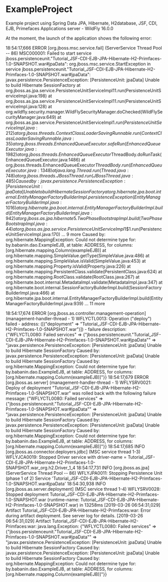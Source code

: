 # ExampleProject
Example project using Spring Data JPA, Hibernate, H2database, JSF, CDI, EJB, Primefaces
Applications server - WildFly 16.0.0

At the moment, the launch of the application shows the following error:

18:54:17,666 ERROR [org.jboss.msc.service.fail] (ServerService Thread Pool -- 86) MSC000001: Failed to start service jboss.persistenceunit."Tutorial_JSF-CDI-EJB-JPA-Hibernate-H2-Primfaces-1.0-SNAPSHOT.war#jpaData": org.jboss.msc.service.StartException in service jboss.persistenceunit."Tutorial_JSF-CDI-EJB-JPA-Hibernate-H2-Primfaces-1.0-SNAPSHOT.war#jpaData": javax.persistence.PersistenceException: [PersistenceUnit: jpaData] Unable to build Hibernate SessionFactory
	at org.jboss.as.jpa.service.PersistenceUnitServiceImpl$1$1.run(PersistenceUnitServiceImpl.java:198)
	at org.jboss.as.jpa.service.PersistenceUnitServiceImpl$1$1.run(PersistenceUnitServiceImpl.java:128)
	at org.wildfly.security.manager.WildFlySecurityManager.doChecked(WildFlySecurityManager.java:649)
	at org.jboss.as.jpa.service.PersistenceUnitServiceImpl$1.run(PersistenceUnitServiceImpl.java:212)
	at org.jboss.threads.ContextClassLoaderSavingRunnable.run(ContextClassLoaderSavingRunnable.java:35)
	at org.jboss.threads.EnhancedQueueExecutor.safeRun(EnhancedQueueExecutor.java:1982)
	at org.jboss.threads.EnhancedQueueExecutor$ThreadBody.doRunTask(EnhancedQueueExecutor.java:1486)
	at org.jboss.threads.EnhancedQueueExecutor$ThreadBody.run(EnhancedQueueExecutor.java:1348)
	at java.lang.Thread.run(Thread.java:748)
	at org.jboss.threads.JBossThread.run(JBossThread.java:485)
Caused by: javax.persistence.PersistenceException: [PersistenceUnit: jpaData] Unable to build Hibernate SessionFactory
	at org.hibernate.jpa.boot.internal.EntityManagerFactoryBuilderImpl.persistenceException(EntityManagerFactoryBuilderImpl.java:1016)
	at org.hibernate.jpa.boot.internal.EntityManagerFactoryBuilderImpl.build(EntityManagerFactoryBuilderImpl.java:942)
	at org.jboss.as.jpa.hibernate5.TwoPhaseBootstrapImpl.build(TwoPhaseBootstrapImpl.java:44)
	at org.jboss.as.jpa.service.PersistenceUnitServiceImpl$1$1.run(PersistenceUnitServiceImpl.java:170)
	... 9 more
Caused by: org.hibernate.MappingException: Could not determine type for: by.babanin.dao.ExampleEJB, at table: ADDRESS, for columns: [org.hibernate.mapping.Column(exampleEJB)]
	at org.hibernate.mapping.SimpleValue.getType(SimpleValue.java:486)
	at org.hibernate.mapping.SimpleValue.isValid(SimpleValue.java:453)
	at org.hibernate.mapping.Property.isValid(Property.java:226)
	at org.hibernate.mapping.PersistentClass.validate(PersistentClass.java:624)
	at org.hibernate.mapping.RootClass.validate(RootClass.java:267)
	at org.hibernate.boot.internal.MetadataImpl.validate(MetadataImpl.java:347)
	at org.hibernate.boot.internal.SessionFactoryBuilderImpl.build(SessionFactoryBuilderImpl.java:466)
	at org.hibernate.jpa.boot.internal.EntityManagerFactoryBuilderImpl.build(EntityManagerFactoryBuilderImpl.java:939)
	... 11 more

18:54:17,674 ERROR [org.jboss.as.controller.management-operation] (management-handler-thread - 1) WFLYCTL0013: Operation ("deploy") failed - address: ([("deployment" => "Tutorial_JSF-CDI-EJB-JPA-Hibernate-H2-Primfaces-1.0-SNAPSHOT.war")]) - failure description: {"WFLYCTL0080: Failed services" => {"jboss.persistenceunit.\"Tutorial_JSF-CDI-EJB-JPA-Hibernate-H2-Primfaces-1.0-SNAPSHOT.war#jpaData\"" => "javax.persistence.PersistenceException: [PersistenceUnit: jpaData] Unable to build Hibernate SessionFactory
    Caused by: javax.persistence.PersistenceException: [PersistenceUnit: jpaData] Unable to build Hibernate SessionFactory
    Caused by: org.hibernate.MappingException: Could not determine type for: by.babanin.dao.ExampleEJB, at table: ADDRESS, for columns: [org.hibernate.mapping.Column(exampleEJB)]"}}
18:54:17,679 ERROR [org.jboss.as.server] (management-handler-thread - 1) WFLYSRV0021: Deploy of deployment "Tutorial_JSF-CDI-EJB-JPA-Hibernate-H2-Primfaces-1.0-SNAPSHOT.war" was rolled back with the following failure message: 
{"WFLYCTL0080: Failed services" => {"jboss.persistenceunit.\"Tutorial_JSF-CDI-EJB-JPA-Hibernate-H2-Primfaces-1.0-SNAPSHOT.war#jpaData\"" => "javax.persistence.PersistenceException: [PersistenceUnit: jpaData] Unable to build Hibernate SessionFactory
    Caused by: javax.persistence.PersistenceException: [PersistenceUnit: jpaData] Unable to build Hibernate SessionFactory
    Caused by: org.hibernate.MappingException: Could not determine type for: by.babanin.dao.ExampleEJB, at table: ADDRESS, for columns: [org.hibernate.mapping.Column(exampleEJB)]"}}
18:54:17,685 INFO  [org.jboss.as.connector.deployers.jdbc] (MSC service thread 1-3) WFLYJCA0019: Stopped Driver service with driver-name = Tutorial_JSF-CDI-EJB-JPA-Hibernate-H2-Primfaces-1.0-SNAPSHOT.war_org.h2.Driver_1_4
18:54:17,731 INFO  [org.jboss.as.jpa] (ServerService Thread Pool -- 86) WFLYJPA0011: Stopping Persistence Unit (phase 1 of 2) Service 'Tutorial_JSF-CDI-EJB-JPA-Hibernate-H2-Primfaces-1.0-SNAPSHOT.war#jpaData'
18:54:30,938 INFO  [org.jboss.as.server.deployment] (MSC service thread 1-4) WFLYSRV0028: Stopped deployment Tutorial_JSF-CDI-EJB-JPA-Hibernate-H2-Primfaces-1.0-SNAPSHOT.war (runtime-name: Tutorial_JSF-CDI-EJB-JPA-Hibernate-H2-Primfaces-1.0-SNAPSHOT.war) in 13258ms
[2019-03-26 06:54:31,029] Artifact Tutorial_JSF-CDI-EJB-JPA-Hibernate-H2-Primfaces:war: Error during artifact deployment. See server log for details.
[2019-03-26 06:54:31,029] Artifact Tutorial_JSF-CDI-EJB-JPA-Hibernate-H2-Primfaces:war: java.lang.Exception: {"WFLYCTL0080: Failed services" => {"jboss.persistenceunit.\"Tutorial_JSF-CDI-EJB-JPA-Hibernate-H2-Primfaces-1.0-SNAPSHOT.war#jpaData\"" => "javax.persistence.PersistenceException: [PersistenceUnit: jpaData] Unable to build Hibernate SessionFactory
    Caused by: javax.persistence.PersistenceException: [PersistenceUnit: jpaData] Unable to build Hibernate SessionFactory
    Caused by: org.hibernate.MappingException: Could not determine type for: by.babanin.dao.ExampleEJB, at table: ADDRESS, for columns: [org.hibernate.mapping.Column(exampleEJB)]"}}
